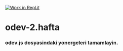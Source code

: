 [![Work in Repl.it](https://classroom.github.com/assets/work-in-replit-14baed9a392b3a25080506f3b7b6d57f295ec2978f6f33ec97e36a161684cbe9.svg)](https://classroom.github.com/online_ide?assignment_repo_id=3792892&assignment_repo_type=AssignmentRepo)
# odev-2.hafta
### odev.js dosyasindaki yonergeleri tamamlayin.
